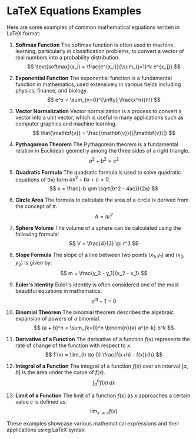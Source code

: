# LaTeX Equations Examples

Here are some examples of common mathematical equations written in LaTeX format:

1. **Softmax Function**
   The softmax function is often used in machine learning, particularly in classification problems, to convert a vector of real numbers into a probability distribution.
   $$
   \text{softmax}(x_i) = \frac{e^{x_i}}{\sum_{j=1}^k e^{x_j}}
   $$

2. **Exponential Function**
   The exponential function is a fundamental function in mathematics, used extensively in various fields including physics, finance, and biology.
   $$
   e^x = \sum_{n=0}^{\infty} \frac{x^n}{n!}
   $$

3. **Vector Normalization**
   Vector normalization is a process to convert a vector into a unit vector, which is useful in many applications such as computer graphics and machine learning.
   $$
   \hat{\mathbf{v}} = \frac{\mathbf{v}}{\|\mathbf{v}\|}
   $$

4. **Pythagorean Theorem**
   The Pythagorean theorem is a fundamental relation in Euclidean geometry among the three sides of a right triangle.
   $$
   a^2 + b^2 = c^2
   $$

5. **Quadratic Formula**
   The quadratic formula is used to solve quadratic equations of the form $ax^2 + bx + c = 0$.
   $$
   x = \frac{-b \pm \sqrt{b^2 - 4ac}}{2a}
   $$

6. **Circle Area**
   The formula to calculate the area of a circle is derived from the concept of $\pi$.
   $$
   A = \pi r^2
   $$

7. **Sphere Volume**
   The volume of a sphere can be calculated using the following formula:
   $$
   V = \frac{4}{3} \pi r^3
   $$

8. **Slope Formula**
   The slope of a line between two points $(x_1, y_1)$ and $(x_2, y_2)$ is given by:
   $$
   m = \frac{y_2 - y_1}{x_2 - x_1}
   $$

9. **Euler's Identity**
   Euler's identity is often considered one of the most beautiful equations in mathematics:
   $$
   e^{i\pi} + 1 = 0
   $$

10. **Binomial Theorem**
    The binomial theorem describes the algebraic expansion of powers of a binomial.
    $$
    (a + b)^n = \sum_{k=0}^n \binom{n}{k} a^{n-k} b^k
    $$

11. **Derivative of a Function**
    The derivative of a function $f(x)$ represents the rate of change of the function with respect to $x$.
    $$
    f'(x) = \lim_{h \to 0} \frac{f(x+h) - f(x)}{h}
    $$

12. **Integral of a Function**
    The integral of a function $f(x)$ over an interval $[a, b]$ is the area under the curve of $f(x)$.
    $$
    \int_a^b f(x) \, dx
    $$

13. **Limit of a Function**
    The limit of a function $f(x)$ as $x$ approaches a certain value $c$ is defined as:
    $$
    \lim_{x \to c} f(x)
    $$

These examples showcase various mathematical expressions and their applications using LaTeX syntax.

